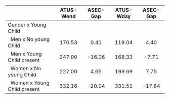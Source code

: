 
|                      |    ATUS-Wend |     ASEC-Gap |    ATUS-Wday |     ASEC-Gap |
| -------------------- | :----------: | :----------: | :----------: | :----------: |
| Gender x Young Child |              |              |              |              |
| &nbsp;&nbsp;Men x No young Child |       170.53 |         0.41 |       119.04 |         4.40 |
| &nbsp;&nbsp;Men x Young Child present |       247.00 |       -16.06 |       168.33 |        -7.71 |
| &nbsp;&nbsp;Women x No young Child |       227.00 |         4.65 |       199.69 |         7.75 |
| &nbsp;&nbsp;Women x Young Child present |       332.16 |       -20.04 |       331.51 |       -17.84 |

